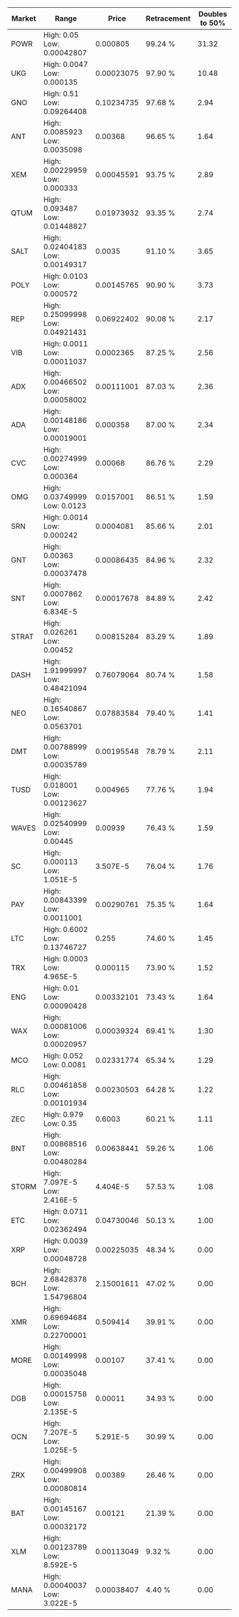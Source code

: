| Market | Range | Price| Retracement | Doubles to 50% |
| --- | --- | --- | --- | --- |
| POWR | High: 0.05<br />Low: 0.00042807 | 0.000805 | 99.24 % | 31.32 |
| UKG | High: 0.0047<br />Low: 0.000135 | 0.00023075 | 97.90 % | 10.48 |
| GNO | High: 0.51<br />Low: 0.09264408 | 0.10234735 | 97.68 % | 2.94 |
| ANT | High: 0.0085923<br />Low: 0.0035098 | 0.00368 | 96.65 % | 1.64 |
| XEM | High: 0.00229959<br />Low: 0.000333 | 0.00045591 | 93.75 % | 2.89 |
| QTUM | High: 0.093487<br />Low: 0.01448827 | 0.01973932 | 93.35 % | 2.74 |
| SALT | High: 0.02404183<br />Low: 0.00149317 | 0.0035 | 91.10 % | 3.65 |
| POLY | High: 0.0103<br />Low: 0.000572 | 0.00145765 | 90.90 % | 3.73 |
| REP | High: 0.25099998<br />Low: 0.04921431 | 0.06922402 | 90.08 % | 2.17 |
| VIB | High: 0.0011<br />Low: 0.00011037 | 0.0002365 | 87.25 % | 2.56 |
| ADX | High: 0.00466502<br />Low: 0.00058002 | 0.00111001 | 87.03 % | 2.36 |
| ADA | High: 0.00148186<br />Low: 0.00019001 | 0.000358 | 87.00 % | 2.34 |
| CVC | High: 0.00274999<br />Low: 0.000364 | 0.00068 | 86.76 % | 2.29 |
| OMG | High: 0.03749999<br />Low: 0.0123 | 0.0157001 | 86.51 % | 1.59 |
| SRN | High: 0.0014<br />Low: 0.000242 | 0.0004081 | 85.66 % | 2.01 |
| GNT | High: 0.00363<br />Low: 0.00037478 | 0.00086435 | 84.96 % | 2.32 |
| SNT | High: 0.0007862<br />Low: 6.834E-5 | 0.00017678 | 84.89 % | 2.42 |
| STRAT | High: 0.026261<br />Low: 0.00452 | 0.00815284 | 83.29 % | 1.89 |
| DASH | High: 1.91999997<br />Low: 0.48421094 | 0.76079064 | 80.74 % | 1.58 |
| NEO | High: 0.16540867<br />Low: 0.0563701 | 0.07883584 | 79.40 % | 1.41 |
| DMT | High: 0.00788999<br />Low: 0.00035789 | 0.00195548 | 78.79 % | 2.11 |
| TUSD | High: 0.018001<br />Low: 0.00123627 | 0.004965 | 77.76 % | 1.94 |
| WAVES | High: 0.02540999<br />Low: 0.00445 | 0.00939 | 76.43 % | 1.59 |
| SC | High: 0.000113<br />Low: 1.051E-5 | 3.507E-5 | 76.04 % | 1.76 |
| PAY | High: 0.00843399<br />Low: 0.0011001 | 0.00290761 | 75.35 % | 1.64 |
| LTC | High: 0.6002<br />Low: 0.13746727 | 0.255 | 74.60 % | 1.45 |
| TRX | High: 0.0003<br />Low: 4.965E-5 | 0.000115 | 73.90 % | 1.52 |
| ENG | High: 0.01<br />Low: 0.00090428 | 0.00332101 | 73.43 % | 1.64 |
| WAX | High: 0.00081006<br />Low: 0.00020957 | 0.00039324 | 69.41 % | 1.30 |
| MCO | High: 0.052<br />Low: 0.0081 | 0.02331774 | 65.34 % | 1.29 |
| RLC | High: 0.00461858<br />Low: 0.00101934 | 0.00230503 | 64.28 % | 1.22 |
| ZEC | High: 0.979<br />Low: 0.35 | 0.6003 | 60.21 % | 1.11 |
| BNT | High: 0.00868516<br />Low: 0.00480284 | 0.00638441 | 59.26 % | 1.06 |
| STORM | High: 7.097E-5<br />Low: 2.416E-5 | 4.404E-5 | 57.53 % | 1.08 |
| ETC | High: 0.0711<br />Low: 0.02362494 | 0.04730046 | 50.13 % | 1.00 |
| XRP | High: 0.0039<br />Low: 0.00048728 | 0.00225035 | 48.34 % | 0.00 |
| BCH | High: 2.68428378<br />Low: 1.54796804 | 2.15001611 | 47.02 % | 0.00 |
| XMR | High: 0.69694684<br />Low: 0.22700001 | 0.509414 | 39.91 % | 0.00 |
| MORE | High: 0.00149998<br />Low: 0.00035048 | 0.00107 | 37.41 % | 0.00 |
| DGB | High: 0.00015758<br />Low: 2.135E-5 | 0.00011 | 34.93 % | 0.00 |
| OCN | High: 7.207E-5<br />Low: 1.025E-5 | 5.291E-5 | 30.99 % | 0.00 |
| ZRX | High: 0.00499908<br />Low: 0.00080814 | 0.00389 | 26.46 % | 0.00 |
| BAT | High: 0.00145167<br />Low: 0.00032172 | 0.00121 | 21.39 % | 0.00 |
| XLM | High: 0.00123789<br />Low: 8.592E-5 | 0.00113049 | 9.32 % | 0.00 |
| MANA | High: 0.00040037<br />Low: 3.022E-5 | 0.00038407 | 4.40 % | 0.00 |
